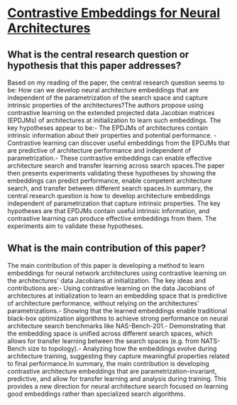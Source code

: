 # [Contrastive Embeddings for Neural Architectures](https://arxiv.org/abs/2102.04208v2)

## What is the central research question or hypothesis that this paper addresses?

Based on my reading of the paper, the central research question seems to be: How can we develop neural architecture embeddings that are independent of the parametrization of the search space and capture intrinsic properties of the architectures?The authors propose using contrastive learning on the extended projected data Jacobian matrices (EPDJMs) of architectures at initialization to learn such embeddings. The key hypotheses appear to be:- The EPDJMs of architectures contain intrinsic information about their properties and potential performance. - Contrastive learning can discover useful embeddings from the EPDJMs that are predictive of architecture performance and independent of parametrization.- These contrastive embeddings can enable effective architecture search and transfer learning across search spaces.The paper then presents experiments validating these hypotheses by showing the embeddings can predict performance, enable competent architecture search, and transfer between different search spaces.In summary, the central research question is how to develop architecture embeddings independent of parametrization that capture intrinsic properties. The key hypotheses are that EPDJMs contain useful intrinsic information, and contrastive learning can produce effective embeddings from them. The experiments aim to validate these hypotheses.


## What is the main contribution of this paper?

The main contribution of this paper is developing a method to learn embeddings for neural network architectures using contrastive learning on the architectures' data Jacobians at initialization. The key ideas and contributions are:- Using contrastive learning on the data Jacobians of architectures at initialization to learn an embedding space that is predictive of architecture performance, without relying on the architectures' parametrizations.- Showing that the learned embeddings enable traditional black-box optimization algorithms to achieve strong performance on neural architecture search benchmarks like NAS-Bench-201.- Demonstrating that the embedding space is unified across different search spaces, which allows for transfer learning between the search spaces (e.g. from NATS-Bench size to topology).- Analyzing how the embeddings evolve during architecture training, suggesting they capture meaningful properties related to final performance.In summary, the main contribution is developing contrastive architecture embeddings that are parametrization-invariant, predictive, and allow for transfer learning and analysis during training. This provides a new direction for neural architecture search focused on learning good embeddings rather than specialized search algorithms.
